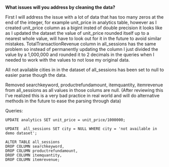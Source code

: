 **What issues will you address by cleaning the data?**

 First I will address the issue with a lot of data that has too many zeros at the end of the integer, for example unit_price in analytics table, however as I created unit_price column as a bigint insted of double precision it looks like as I updated the dataset the value of unit_price rounded itself up to a nearest whole value, will have to look out for it in the future to avoid similar mistakes. TotalTransactionRevenue column in all_sessions has the same problem so instead of permanently updating the column I just divided the value by a 1,000,000 and rounded it to 2 decimals in the queries when I needed to work with the values to not lose my original data.
  
  All not available cities in in the dataset of all_sessions has been set to null to easier parse though the data.
  
  Removed searchkeyword, productrefundamount, itemquantity, itemrevenue from all_sessions as all values in those colums are null. (After reviewing this I've realized this is a very bad practice in real world and will do alternative methods in the future to ease the parsing through data)



Queries:
```
UPDATE analytics SET unit_price = unit_price/1000000;
```
```
UPDATE  all_sessions SET city = NULL WHERE city = 'not available in demo dataset';
```
```
ALTER TABLE all_sessions
DROP COLUMN searchkeyword,
DROP COLUMN productrefundamount,
DROP COLUMN itemquantity,
DROP COLUMN itemrevenue;
```

